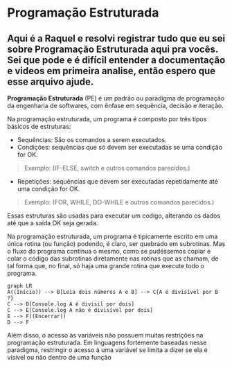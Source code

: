 # Programação Estruturada

Aqui é a Raquel e resolvi registrar tudo que eu sei sobre **Programação Estruturada** aqui pra vocês. Sei que pode e é difícil entender a documentação e videos em primeira analise, então espero que esse arquivo ajude.
---

**Programação Estruturada** (PE) é um padrão ou paradigma de programação da engenharia de softwares, com ênfase em sequência, decisão e iteração.

Na programação estruturada, um programa é composto por três tipos básicos de estruturas:
- Sequências: São os comandos a serem executados. 
- Condições: sequências que só devem ser executadas se uma condição for OK. 
>Exemplo:
>(IF-ELSE, switch e outros comandos parecidos.)
- Repetições: sequências que devem ser executadas repetidamente até uma condição for OK.
>Exemplo: 
>(FOR, WHILE, DO-WHILE e outros comandos parecidos.)

Essas estruturas são usadas para executar um codigo, alterando os dados até que a saída OK seja gerada. 

Na programação estruturada, um programa é tipicamente escrito em uma única rotina (ou função) podendo, é claro, ser quebrado em subrotinas. Mas o fluxo do programa continua o mesmo, como se pudéssemos copiar e colar o código das subrotinas diretamente nas rotinas que as chamam, de tal forma que, no final, só haja uma grande rotina que execute todo o programa.

```mermaid
graph LR
A((Início)) --> B[Leia dois números A e B] --> C{A é divisível por B ?}
C --> D[Console.log A é divisil por dois]
C --> E[Console.log A não é divisível por dois]
E --> F((Encerrar))
D --> F

```
Além disso, o acesso às variáveis não possuem muitas restrições na programação estruturada. Em linguagens fortemente baseadas nesse paradigma, restringir o acesso à uma variável se limita a dizer se ela é visível ou não dentro de uma função

